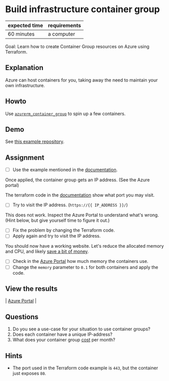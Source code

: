 # Build infrastructure container group

|expected time|requirements|
|-------------|------------|
|60 minutes   |a computer  |

Goal: Learn how to create Container Group resources on Azure using Terraform.

## Explanation

Azure can host containers for you, taking away the need to maintain your own infrastructure.

## Howto

Use [`azurerm_container_group`](https://registry.terraform.io/providers/hashicorp/azurerm/latest/docs/resources/container_group) to spin up a few containers.

## Demo

See [this example repository](https://github.com/robertdebock/terraform-azurerm-container-group).

## Assignment

- [ ] Use the example mentioned in the [documentation](https://registry.terraform.io/providers/hashicorp/azurerm/latest/docs/resources/container_group).

Once applied, the container group gets an IP address. (See the Azure portal)

The terraform code in the [documentation](https://registry.terraform.io/providers/hashicorp/azurerm/latest/docs/resources/container_group) show what port you may visit.

- [ ] Try to visit the IP address. (`https://{{ IP_ADDRESS }}/`)

This does not work. Inspect the Azure Portal to understand what's wrong. (Hint below, but give yourself time to figure it out.)

- [ ] Fix the problem by changing the Terraform code.
- [ ] Apply again and try to visit the IP address.

You should now have a working website. Let's reduce the allocated memory and CPU, and likely [save a bit of money](https://azure.microsoft.com/en-us/pricing/details/container-instances/).

- [ ] Check in the [Azure Portal](https://portal.azure.com/#blade/HubsExtension/BrowseResourceGroups) how much memory the containers use.
- [ ] Change the `memory` parameter to `0.1` for both containers and apply the code.

## View the results

| [Azure Portal](https://portal.azure.com/#blade/HubsExtension/BrowseResourceGroups) |

## Questions

1. Do you see a use-case for your situation to use container groups?
2. Does each container have a unique IP-address?
3. What does your container group [cost](https://azure.microsoft.com/en-us/pricing/details/container-instances/) per month?

## Hints

- The port used in the Terraform code example is `443`, but the container just exposes `80`.
